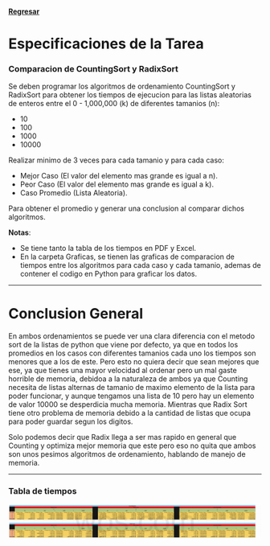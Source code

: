 #### [Regresar](../../README.md)
# Especificaciones de la Tarea
### Comparacion de CountingSort y RadixSort
Se deben programar los algoritmos de ordenamiento CountingSort y RadixSort para obtener los tiempos de ejecucion para las listas aleatorias de enteros entre el 0 - 1,000,000 (k) de diferentes tamanios (n):

- 10
- 100
- 1000
- 10000

Realizar minimo de 3 veces para cada tamanio y para cada caso:

- Mejor Caso (El valor del elemento mas grande es igual a n).
- Peor Caso (El valor del elemento mas grande es igual a k).
- Caso Promedio (Lista Aleatoria).

Para obtener el promedio y generar una conclusion al comparar dichos algoritmos.

**Notas**: 

- Se tiene tanto la tabla de los tiempos en PDF y Excel.
- En la carpeta Graficas, se tienen las graficas de comparacion de tiempos entre los algoritmos para cada caso y cada tamanio, ademas de contener el codigo en Python para graficar los datos.

---
# Conclusion General
En ambos ordenamientos se puede ver una clara diferencia con el metodo sort de la listas de python que viene por defecto, ya que en todos los promedios en los casos con diferentes tamanios cada uno los tiempos son menores que a los de este. Pero esto no quiera decir que sean mejores que ese, ya que tienes una mayor velocidad al ordenar pero un mal gaste horrible de memoria, debidoa a la naturaleza de ambos ya que Counting necesita de listas alternas de tamanio de maximo elemento de la lista para poder funcionar, y aunque tengamos una lista de 10 pero hay un elemento de valor 10000 se desperdicia mucha memoria. Mientras que Radix Sort tiene otro problema de memoria debido a la cantidad de listas que ocupa para poder guardar segun los digitos.   

Solo podemos decir que Radix llega a ser mas rapido en general que Counting y optimiza mejor memoria que este pero eso no quita que ambos son unos pesimos algoritmos de ordenamiento, hablando de manejo de memoria.  

---
### Tabla de tiempos
![Tabla de Tiempos](Tabla.png)
